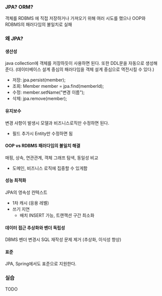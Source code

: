 ### JPA? ORM?
 객체를 RDBMS 에 직접 저장하거나 가져오기 위해 여러 시도를 했으나 OOP와 RDBMS의 패러다임의 불일치로 실패
 
 
### 왜 JPA?
#### 생산성
java collection에 객체를 저장하듯이 사용하면 된다. 또한 DDL문을 자동으로 생성해준다. (데이터베이스 설계 중심의 패러다임을 객체 설계 중심으로 역전시킬 수 있다.)

* 저장: jpa.persist(member);
* 조회: Member member = jpa.find(memberId);
* 수정: member.setName("변경 이름");
* 삭제: jpa.remove(member);

#### 유지보수
변경 사항이 발생시 모델과 비즈니스로직만 수정하면 된다.

* 필드 추가시 Entity만 수정하면 됨

#### OOP vs RDBMS 패러다임의 불일치 해결
매핑, 상속, 연관관계, 객체 그래프 탐색, 동일성 비교

* 도메인, 비즈니스 로직에 집중할 수 있게함

#### 성능 최적화
 JPA의 영속성 컨텍스트
 
 * 1차 캐시 (응용 레벨)
 * 쓰기 지연
   * 배치 INSERT 가능, 트랜잭션 구간 최소화

#### 데이터 접근 추상화와 벤더 독립성
 DBMS 벤더 변경시 SQL 재작성 문제 제거 (추상화, 이식성 향상)
 
#### 표준
 JPA, Spring에서도 표준으로 지원한다.
 
### 실습
TODO
